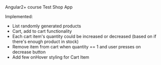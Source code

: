 Angular2+ course Test Shop App

Implemented:
* List randomly generated products
* Cart, add to cart functionality
* Each cart item's quantity could be increased or decreased (based on if there's enough product in stock)
* Remove item from cart when quantity == 1 and user presses on decrease button
* Add few onHover styling for Cart Item